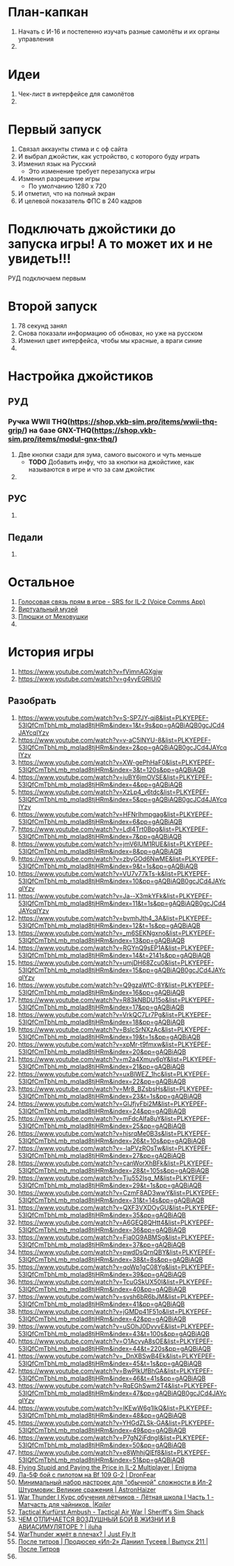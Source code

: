 # План-капкан
1. Начать с И-16 и постепенно изучать разные самолёты и их органы управления
2. 

# Идеи
1. Чек-лист в интерфейсе для самолётов
2. 

# Первый запуск
1. Связал аккаунты стима и с оф сайта
2. И выбрал джойстик, как устройство, с которого буду играть
3. Изменил язык на Русский
    - Это  изменение требует перезапуска игры
4. Изменил разрешение игры
    - По умолчанию 1280 х 720
5. И отметил, что на полный экран
6. И целевой показатель ФПС в 240 кадров

# Подключать джойстики до запуска игры! А то может их и не увидеть!!!
РУД подключаем первым

# Второй запуск
1. 78 секунд занял
2. Снова показали информацию об обновах, но уже на русском
3. Изменил цвет интерфейса, чтобы мы красные, а враги синие
4. 

# Настройка джойстиков
## РУД
### Ручка WWII THQ(https://shop.vkb-sim.pro/items/wwii-thq-grip/) на базе GNX-THQ(https://shop.vkb-sim.pro/items/modul-gnx-thq/)
1. Две кнопки сзади для зума, самого высокого и чуть меньше
   - **TODO** Добавить инфу, что за кнопки на джойстике, как называются в игре и что за сам джойстик
2. 
## РУС
1.
## Педали
1.

# Остальное
1. [Голосовая связь прям в игре - SRS for IL-2 (Voice Comms App)](https://forum.il2sturmovik.ru/topic/13613-%D0%B8%D1%81%D0%BF%D0%BE%D0%BB%D1%8C%D0%B7%D0%BE%D0%B2%D0%B0%D0%BD%D0%B8%D0%B5-srs-for-il-2-voice-comms-app/)
2. [Виртуальный музей](https://il2sturmovik.ru/museum/)
3. [Плюшки от Меховушки](https://forum.il2sturmovik.ru/topic/2156-%D0%BF%D0%BB%D1%8E%D1%88%D0%BA%D0%B8-%D0%BE%D1%82-%D0%BC%D0%B5%D1%85%D0%BE%D0%B2%D1%83%D1%88%D0%BA%D0%B8/)
4. 

# История игры
1. https://www.youtube.com/watch?v=fVimnAGXgjw
2. https://www.youtube.com/watch?v=g4vyEGRlUi0



## Разобрать
1. https://www.youtube.com/watch?v=S-SP7JY-qj8&list=PLKYEPEF-53lQfCmTbhLmb_mqIad8tjHRm&index=1&t=9s&pp=gAQBiAQB0gcJCd4JAYcqIYzv
2. https://www.youtube.com/watch?v=v-aC5lNYU-8&list=PLKYEPEF-53lQfCmTbhLmb_mqIad8tjHRm&index=2&pp=gAQBiAQB0gcJCd4JAYcqIYzv
3. https://www.youtube.com/watch?v=XW-gePhHaF0&list=PLKYEPEF-53lQfCmTbhLmb_mqIad8tjHRm&index=3&t=120s&pp=gAQBiAQB
4. https://www.youtube.com/watch?v=iuBY6jmOVSE&list=PLKYEPEF-53lQfCmTbhLmb_mqIad8tjHRm&index=4&pp=gAQBiAQB
5. https://www.youtube.com/watch?v=XzLp4_v6tdc&list=PLKYEPEF-53lQfCmTbhLmb_mqIad8tjHRm&index=5&pp=gAQBiAQB0gcJCd4JAYcqIYzv
6. https://www.youtube.com/watch?v=HFNrIhmpgag&list=PLKYEPEF-53lQfCmTbhLmb_mqIad8tjHRm&index=6&pp=gAQBiAQB
7. https://www.youtube.com/watch?v=Ldl4Trt0Bpg&list=PLKYEPEF-53lQfCmTbhLmb_mqIad8tjHRm&index=7&pp=gAQBiAQB
8. https://www.youtube.com/watch?v=jmV6lUM1RUE&list=PLKYEPEF-53lQfCmTbhLmb_mqIad8tjHRm&index=8&pp=gAQBiAQB
9. https://www.youtube.com/watch?v=zbyGOd6NwME&list=PLKYEPEF-53lQfCmTbhLmb_mqIad8tjHRm&index=9&t=1s&pp=gAQBiAQB
10. https://www.youtube.com/watch?v=VU7v77kTs-k&list=PLKYEPEF-53lQfCmTbhLmb_mqIad8tjHRm&index=10&pp=gAQBiAQB0gcJCd4JAYcqIYzv
11. https://www.youtube.com/watch?v=Ja--X3mkYFk&list=PLKYEPEF-53lQfCmTbhLmb_mqIad8tjHRm&index=11&t=1s&pp=gAQBiAQB0gcJCd4JAYcqIYzv
12. https://www.youtube.com/watch?v=bvmhJth4_3A&list=PLKYEPEF-53lQfCmTbhLmb_mqIad8tjHRm&index=12&t=1s&pp=gAQBiAQB
13. https://www.youtube.com/watch?v=_m6SEKNgxno&list=PLKYEPEF-53lQfCmTbhLmb_mqIad8tjHRm&index=13&pp=gAQBiAQB
14. https://www.youtube.com/watch?v=RGYnQ9sEP1A&list=PLKYEPEF-53lQfCmTbhLmb_mqIad8tjHRm&index=14&t=2141s&pp=gAQBiAQB
15. https://www.youtube.com/watch?v=umjDH68Zcu0&list=PLKYEPEF-53lQfCmTbhLmb_mqIad8tjHRm&index=15&pp=gAQBiAQB0gcJCd4JAYcqIYzv
16. https://www.youtube.com/watch?v=Q9gzaWfC-8Y&list=PLKYEPEF-53lQfCmTbhLmb_mqIad8tjHRm&index=16&pp=gAQBiAQB
17. https://www.youtube.com/watch?v=R83kNBDU15o&list=PLKYEPEF-53lQfCmTbhLmb_mqIad8tjHRm&index=17&pp=gAQBiAQB
18. https://www.youtube.com/watch?v=VrkQC7Lr7Pg&list=PLKYEPEF-53lQfCmTbhLmb_mqIad8tjHRm&index=18&pp=gAQBiAQB
19. https://www.youtube.com/watch?v=BslcSrNXzAc&list=PLKYEPEF-53lQfCmTbhLmb_mqIad8tjHRm&index=19&t=1s&pp=gAQBiAQB
20. https://www.youtube.com/watch?v=xpMr-t9fmxw&list=PLKYEPEF-53lQfCmTbhLmb_mqIad8tjHRm&index=20&pp=gAQBiAQB
21. https://www.youtube.com/watch?v=m2a4Xmuv6pY&list=PLKYEPEF-53lQfCmTbhLmb_mqIad8tjHRm&index=21&pp=gAQBiAQB
22. https://www.youtube.com/watch?v=uxBlWEZ_1hc&list=PLKYEPEF-53lQfCmTbhLmb_mqIad8tjHRm&index=22&pp=gAQBiAQB
23. https://www.youtube.com/watch?v=Mr8_BZsbsHs&list=PLKYEPEF-53lQfCmTbhLmb_mqIad8tjHRm&index=23&t=1s&pp=gAQBiAQB
24. https://www.youtube.com/watch?v=GlJfjvFbi2M&list=PLKYEPEF-53lQfCmTbhLmb_mqIad8tjHRm&index=24&pp=gAQBiAQB
25. https://www.youtube.com/watch?v=mFdcAlfa8uY&list=PLKYEPEF-53lQfCmTbhLmb_mqIad8tjHRm&index=25&pp=gAQBiAQB
26. https://www.youtube.com/watch?v=hjsrqMe0B3s&list=PLKYEPEF-53lQfCmTbhLmb_mqIad8tjHRm&index=26&t=10s&pp=gAQBiAQB
27. https://www.youtube.com/watch?v=-laPVzROsTw&list=PLKYEPEF-53lQfCmTbhLmb_mqIad8tjHRm&index=27&pp=gAQBiAQB
28. https://www.youtube.com/watch?v=canWorXhBFk&list=PLKYEPEF-53lQfCmTbhLmb_mqIad8tjHRm&index=28&t=105s&pp=gAQBiAQB
29. https://www.youtube.com/watch?v=Tju552Isg_M&list=PLKYEPEF-53lQfCmTbhLmb_mqIad8tjHRm&index=29&t=1s&pp=gAQBiAQB
30. https://www.youtube.com/watch?v=CzmF8AD3wwY&list=PLKYEPEF-53lQfCmTbhLmb_mqIad8tjHRm&index=31&t=14s&pp=gAQBiAQB
31. https://www.youtube.com/watch?v=QXF3VXDOyGU&list=PLKYEPEF-53lQfCmTbhLmb_mqIad8tjHRm&index=35&pp=gAQBiAQB
32. https://www.youtube.com/watch?v=A6GEQ8QHtt4&list=PLKYEPEF-53lQfCmTbhLmb_mqIad8tjHRm&index=36&pp=gAQBiAQB
33. https://www.youtube.com/watch?v=Fja0G9ABMSg&list=PLKYEPEF-53lQfCmTbhLmb_mqIad8tjHRm&index=37&pp=gAQBiAQB
34. https://www.youtube.com/watch?v=pwdDsQrnQBY&list=PLKYEPEF-53lQfCmTbhLmb_mqIad8tjHRm&index=38&t=8s&pp=gAQBiAQB
35. https://www.youtube.com/watch?v=qoWp1gC08Yg&list=PLKYEPEF-53lQfCmTbhLmb_mqIad8tjHRm&index=39&pp=gAQBiAQB
36. https://www.youtube.com/watch?v=TcuGSkUX50I&list=PLKYEPEF-53lQfCmTbhLmb_mqIad8tjHRm&index=40&pp=gAQBiAQB
37. https://www.youtube.com/watch?v=svsh6bR6bJM&list=PLKYEPEF-53lQfCmTbhLmb_mqIad8tjHRm&index=41&pp=gAQBiAQB
38. https://www.youtube.com/watch?v=jGMDp41F51o&list=PLKYEPEF-53lQfCmTbhLmb_mqIad8tjHRm&index=42&pp=gAQBiAQB
39. https://www.youtube.com/watch?v=uSOhJ0DvvvE&list=PLKYEPEF-53lQfCmTbhLmb_mqIad8tjHRm&index=43&t=100s&pp=gAQBiAQB
40. https://www.youtube.com/watch?v=O1AcvyA8sOE&list=PLKYEPEF-53lQfCmTbhLmb_mqIad8tjHRm&index=44&t=220s&pp=gAQBiAQB
41. https://www.youtube.com/watch?v=_DnXBSwB4Ek&list=PLKYEPEF-53lQfCmTbhLmb_mqIad8tjHRm&index=45&t=1s&pp=gAQBiAQB
42. https://www.youtube.com/watch?v=BwPlkUfBhGA&list=PLKYEPEF-53lQfCmTbhLmb_mqIad8tjHRm&index=46&t=41s&pp=gAQBiAQB
43. https://www.youtube.com/watch?v=RqEGhSwm2T4&list=PLKYEPEF-53lQfCmTbhLmb_mqIad8tjHRm&index=47&pp=gAQBiAQB0gcJCd4JAYcqIYzv
44. https://www.youtube.com/watch?v=lKEwW6g1IkQ&list=PLKYEPEF-53lQfCmTbhLmb_mqIad8tjHRm&index=48&pp=gAQBiAQB
45. https://www.youtube.com/watch?v=YHGdZLSk-GA&list=PLKYEPEF-53lQfCmTbhLmb_mqIad8tjHRm&index=49&pp=gAQBiAQB
46. https://www.youtube.com/watch?v=P7gN2iFdngI&list=PLKYEPEF-53lQfCmTbhLmb_mqIad8tjHRm&index=50&pp=gAQBiAQB
47. https://www.youtube.com/watch?v=e8WhhjQlEf8&list=PLKYEPEF-53lQfCmTbhLmb_mqIad8tjHRm&index=51&pp=gAQBiAQB
48. [Flying Stupid and Paying the Price in IL-2 Multiplayer | Enigma](https://www.youtube.com/watch?v=X6jgtt4FCrI)
49. [Ла-5Ф бой с пилотом на Bf 109 G-2 | DronFear](https://www.youtube.com/watch?v=vIhsHOXkeBc)
50. [Минимальный набор настроек для "обычной" сложности в Ил-2 Штурмовик: Великие сражения | AstronHaizer](https://www.youtube.com/watch?v=vLHEawbSuhE)
51. [War Thunder I Курс обучения лётчиков - Лётная школа I Часть 1 - Матчасть для чайников. |_Kailer_](https://www.youtube.com/watch?v=0wxKcD67GuM)
52. [Tactical Kurfürst Ambush - Tactical Air War | Sheriff's Sim Shack](https://www.youtube.com/watch?v=jgbEqXtz7ew)
53. [ЧЕМ ОТЛИЧАЕТСЯ ВОЗДУШНЫЙ БОЙ В ЖИЗНИ И В АВИАСИМУЛЯТОРЕ ? | iluha](https://www.youtube.com/watch?v=zvWdiwBC-jc)
54. [WarThunder жмёт в плечах? | Just Fly It](https://www.youtube.com/watch?v=K-c8NTHLXA0)
55. [После титров | Продюсер «Ил-2» Даниил Тусеев | Выпуск 211 | После Титров](https://www.youtube.com/watch?v=EtNxH_N4kH8)
56. 
